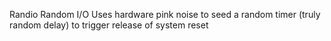 Randio
Random I/O Uses hardware pink noise to seed a random timer (truly random delay) to trigger release of system reset